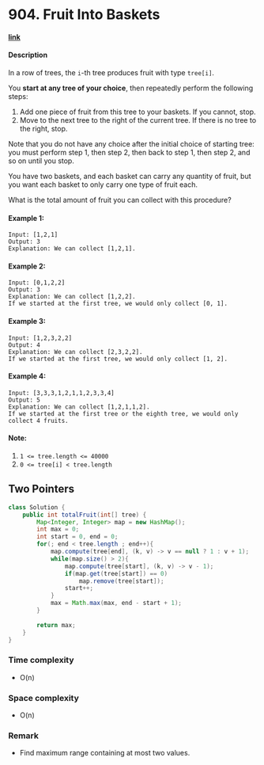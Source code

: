 # 904. Fruit Into Baskets

#### [link](https://leetcode.com/problems/fruit-into-baskets/)

#### Description
In a row of trees, the `i`-th tree produces fruit with type `tree[i]`.

You **start at any tree of your choice**, then repeatedly perform the following steps:

1. Add one piece of fruit from this tree to your baskets.  If you cannot, stop.
2. Move to the next tree to the right of the current tree.  If there is no tree to the right, stop.

Note that you do not have any choice after the initial choice of starting tree: you must perform step 1, then step 2, then back to step 1, then step 2, and so on until you stop.

You have two baskets, and each basket can carry any quantity of fruit, but you want each basket to only carry one type of fruit each.

What is the total amount of fruit you can collect with this procedure?

#### Example 1:
```
Input: [1,2,1]
Output: 3
Explanation: We can collect [1,2,1].
```
#### Example 2:
```
Input: [0,1,2,2]
Output: 3
Explanation: We can collect [1,2,2].
If we started at the first tree, we would only collect [0, 1].
```
#### Example 3:
```
Input: [1,2,3,2,2]
Output: 4
Explanation: We can collect [2,3,2,2].
If we started at the first tree, we would only collect [1, 2].
```
#### Example 4:
```
Input: [3,3,3,1,2,1,1,2,3,3,4]
Output: 5
Explanation: We can collect [1,2,1,1,2].
If we started at the first tree or the eighth tree, we would only collect 4 fruits.
```

#### Note:
1. `1 <= tree.length <= 40000`
2. `0 <= tree[i] < tree.length`

## Two Pointers
```java
class Solution {
    public int totalFruit(int[] tree) {
        Map<Integer, Integer> map = new HashMap();
        int max = 0;
        int start = 0, end = 0;
        for(; end < tree.length ; end++){
            map.compute(tree[end], (k, v) -> v == null ? 1 : v + 1);
            while(map.size() > 2){
                map.compute(tree[start], (k, v) -> v - 1);
                if(map.get(tree[start]) == 0)
                    map.remove(tree[start]);
                start++;
            }
            max = Math.max(max, end - start + 1);
        }
        
        return max;
    }
}
```

### Time complexity
* O(n)
### Space complexity
* O(n)
### Remark
* Find maximum range containing at most two values.